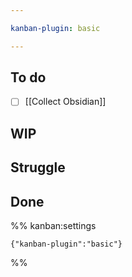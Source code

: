 ```yaml
---

kanban-plugin: basic

---
```


## To do

- [ ] [[Collect Obsidian]]


## WIP



## Struggle



## Done





%% kanban:settings
```
{"kanban-plugin":"basic"}
```
%%